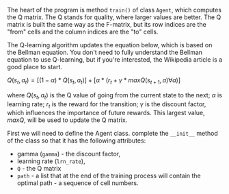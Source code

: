 The heart of the program is method `train()` of class `Agent`, which computes the Q matrix.
The Q stands for quality, where larger values are better. The Q matrix is built the same way as the F-matrix,
but its row indices are the "from" cells and the column indices are the "to" cells.

The Q-learning algorithm updates the equation below, which is based on the Bellman equation.
You don't need to fully understand the Bellman equation to use Q-learning, but if you're interested,
the Wikipedia article is a good place to start.

$Q(s_t,a_t)=[(1 - \alpha)*Q(s_t,a_t)]+[\alpha * (r_t + \gamma * maxQ(s_{t+1},a) \forall a)]$

where $Q(s_t,a_t)$ is the Q value of going from the current state to the next; 
$\alpha$ is learning rate; $r_t$ is the reward for the transition; $\gamma$ is the discount factor, which influences the importance of future rewards.
This largest value, $maxQ$, will be used to update the Q matrix. 


First we will need to define the Agent class. complete the `__init__` method of the class
so that it has the following attributes:
- gamma (`gamma`) - the discount factor,
- learning rate (`lrn_rate`),
- `Q` - the Q matrix
- `path` - a list that at the end of the training process will contain the optimal path - a sequence of cell numbers.
